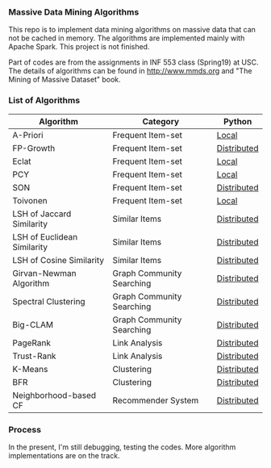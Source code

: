 ### Massive Data Mining Algorithms

This repo is to implement data mining algorithms on massive data that can not be cached in memory. The algorithms are implemented mainly with Apache Spark. This project is not finished.

 Part of codes are from the assignments in INF 553 class (Spring19) at USC. The details of algorithms can be found in http://www.mmds.org and "The Mining of Massive Dataset" book.

### List of Algorithms

| Algorithm | Category| Python
| ---- | ---- |---- |
A-Priori | Frequent Item-set | [Local](python/datming/freq_itemset/apriori.py)
FP-Growth | Frequent Item-set | [Distributed](python/datming/freq_itemset/fpgrowth.py)
Eclat | Frequent Item-set | [Local](python/datming/freq_itemset/eclat.py)
PCY | Frequent Item-set | [Local](python/datming/freq_itemset/pcy.py)
SON | Frequent Item-set | [Distributed](python/datming/freq_itemset/son.py)
Toivonen | Frequent Item-set | [Local](python/datming/freq_itemset/toivonen.py)
LSH of Jaccard Similarity | Similar Items | [Distributed](python/datming/similar_items/lsh_jaccard.py)
LSH of Euclidean Similarity | Similar Items | [Distributed](python/datming/similar_items/lsh_euclidean.py)
LSH of Cosine Similarity | Similar Items | [Distributed](python/datming/similar_items/lsh_cosine.py)
Girvan-Newman Algorithm | Graph Community Searching | [Distributed](python/datming/graph/community/girvan_newman.py)
Spectral Clustering | Graph Community Searching | [Distributed](python/datming/graph/community/spectral_clustering.pu)
Big-CLAM | Graph Community Searching | [Distributed](python/datming/graph/community/big_clam.py)
PageRank | Link Analysis | [Distributed](python/datming/graph/link_analysis/page_rank.py)
Trust-Rank | Link Analysis | [Distributed](python/datming/graph/link_analysis/trust_rank.py)
K-Means | Clustering | [Distributed](python/datming/clustering/k_means.py)
BFR | Clustering | [Distributed](python/datming/clustering/bfr.py)
Neighborhood-based CF | Recommender System | [Distributed](python/datming/recommender/neighbohood_based_cf.py)

### Process
In the present, I'm still debugging, testing the codes. More algorithm implementations are on the track.
